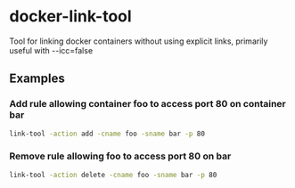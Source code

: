 # docker-link-tool

Tool for linking docker containers without using explicit links, primarily useful with --icc=false

## Examples

### Add rule allowing container foo to access port 80 on container bar

```bash
link-tool -action add -cname foo -sname bar -p 80
```

### Remove rule allowing foo to access port 80 on bar

```bash
link-tool -action delete -cname foo -sname bar -p 80
```
